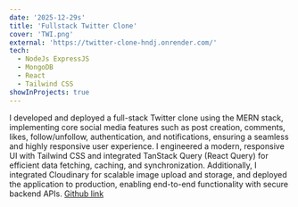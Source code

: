 ```yaml
---
date: '2025-12-29s'
title: 'Fullstack Twitter Clone'
cover: 'TWI.png'
external: 'https://twitter-clone-hndj.onrender.com/'
tech:
  - NodeJs ExpressJS
  - MongoDB
  - React
  - Tailwind CSS
showInProjects: true
---
```



 I developed and deployed a full-stack Twitter clone using the MERN stack, implementing core social media features such as post creation, comments, likes, follow/unfollow, authentication, and notifications, ensuring a seamless and highly responsive user experience. I engineered a modern, responsive UI with Tailwind CSS and integrated TanStack Query (React Query) for efficient data fetching, caching, and synchronization. Additionally, I integrated Cloudinary for scalable image upload and storage, and deployed the application to production, enabling end-to-end functionality with secure backend APIs. [Github link](https://github.com/RastogiAdit/Twitter-Clone)
